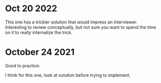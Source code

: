 # Oct 20 2022
This one has a trickier solution that would impress an interviewer. Interesting to review conceptually, but not sure you want to spend the time on it to really internalize the trick.

# October 24 2021
Good to practice.

I think for this one, look at solution before trying to implement.
